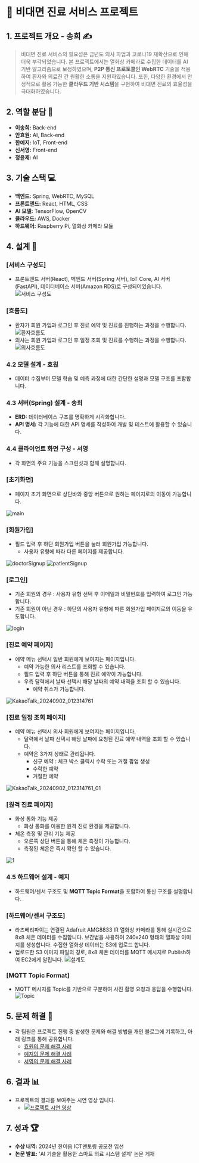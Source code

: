
# 🏥 비대면 진료 서비스 프로젝트

## 1. 프로젝트 개요 - 송희 ✍️
> 비대면 진료 서비스의 필요성은 금년도 의사 파업과 코로나19 재확산으로 인해 더욱 부각되었습니다. 본 프로젝트에서는 열화상 카메라로 수집한 데이터를 AI 기반 알고리즘으로 보정하였으며, **P2P 통신 프로토콜인 WebRTC** 기술을 적용하여 환자와 의료진 간 원활한 소통을 지원하였습니다. 또한, 다양한 환경에서 안정적으로 활용 가능한 **클라우드 기반 시스템**을 구현하여 비대면 진료의 효율성을 극대화하였습니다.

## 2. 역할 분담 👥
- **이송희:** Back-end
- **안효원:** AI, Back-end
- **한예지:** IoT, Front-end
- **신서영:** Front-end
- **정윤제:** AI

## 3. 기술 스택 💻
- **백엔드:** Spring, WebRTC, MySQL
- **프론트엔드:** React, HTML, CSS
- **AI 모델:** TensorFlow, OpenCV
- **클라우드:** AWS, Docker
- **하드웨어:** Raspberry Pi, 열화상 카메라 모듈

## 4. 설계 📐
### [서비스 구성도]
- 프론트엔드 서버(React), 벡엔드 서버(Spring 서버), IoT Core, AI 서버(FastAPI), 데이터베이스 서버(Amazon RDS)로 구성되어있습니다.
  ![서비스 구성도](https://github.com/user-attachments/assets/fb6a2c87-d3cc-4cf9-bcf5-3ef83ef62019)


### [흐름도]
- 환자가 회원 가입과 로그인 후 진료 예약 및 진료를 진행하는 과정을 수행합니다.
  ![환자흐름도](https://github.com/user-attachments/assets/67d3fa33-5688-46de-9822-5e4815373f02)
- 의사는 회원 가입과 로그인 후 일정 조회 및 진료를 수행하는 과정을 수행합니다.
  ![의사흐름도](https://github.com/user-attachments/assets/bd49723b-7961-48aa-b3dd-749a21953b8a)


### 4.2 모델 설계 - 효원
- 데이터 수집부터 모델 학습 및 예측 과정에 대한 간단한 설명과 모델 구조를 포함합니다.

### 4.3 서버(Spring) 설계 - 송희
- **ERD:** 데이터베이스 구조를 명확하게 시각화합니다.
- **API 명세:** 각 기능에 대한 API 명세를 작성하여 개발 및 테스트에 활용할 수 있습니다.

### 4.4 클라이언트 화면 구성 - 서영
- 각 화면의 주요 기능을 스크린샷과 함께 설명합니다.

### [초기화면]
- 페이지 초기 화면으로 상단바와 중앙 버튼으로 원하는 페이지로의 이동이 가능합니다.

![main](https://github.com/user-attachments/assets/cd74b2a3-aa47-4439-a141-80e4b5091f21)

### [회원가입]
- 필드 입력 후 하단 회원가입 버튼을 눌러 회원가입 가능합니다.
  - 사용자 유형에 따라 다른 페이지를 제공합니다.
    
![doctorSignup](https://github.com/user-attachments/assets/af6f2cc7-f069-4ee5-98ae-0d30726018fa)
![patientSignup](https://github.com/user-attachments/assets/8815a9e8-3543-4eca-8abf-2cefe793868a)

### [로그인]
- 기존 회원의 경우 : 사용자 유형 선택 후 이메일과 비밀번호를 입력하여 로그인 가능합니다.
- 기존 회원이 아닌 경우 : 하단의 사용자 유형에 따른 회원가입 페이지로의 이동을 유도합니다.
  
![login](https://github.com/user-attachments/assets/b91e4004-e3e8-4c12-adcc-d6d2c2285cc6)

### [진료 예약 페이지]
- 예약 메뉴 선택시 일반 회원에게 보여지는 페이지입니다.
  - 예약 가능한 의사 리스트를 조회할 수 있습니다.
  - 필드 입력 후 하단 버튼을 통해 진료 예약이 가능합니다.
  - 우측 달력에서 날짜 선택시 해당 날짜의 예약 내역을 조회 할 수 있습니다.
      - 예약 취소가 가능합니다.
        
![KakaoTalk_20240902_012314761](https://github.com/user-attachments/assets/bb5dbd99-5c8e-4a06-938e-b4b41dc6ecc1)


### [진료 일정 조회 페이지]
- 예약 메뉴 선택시 의사 회원에게 보여지는 페이지입니다.
  - 달력에서 날짜 선택시 해당 날짜에 요청된 진료 예약 내역을 조회 할 수 있습니다.
  - 예약은 3가지 상태로 관리됩니다.
      - 신규 예약 : 체크 박스 클릭시 수락 또는 거절 팝업 생성
      - 수락한 예약
      - 거절한 예약
        
![KakaoTalk_20240902_012314761_01](https://github.com/user-attachments/assets/02bbff30-4456-474f-a615-f9768f3676ec)


### [원격 진료 페이지]
- 화상 통화 기능 제공
  - 화상 통화를 이용한 원격 진료 환경을 제공합니다.
- 체온 측정 및 관리 기능 제공
  - 오른쪽 상단 버튼을 통해 체온 측정이 가능합니다.
  - 측정된 체온은 즉시 확인 할 수 있습니다.
    
![1](https://github.com/user-attachments/assets/cf1eab92-8ea2-480d-aecd-0439e21ae1d9)



### 4.5 하드웨어 설계 - 예지
- 하드웨어/센서 구조도 및 **MQTT Topic Format**을 포함하여 통신 구조를 설명합니다.
### [하드웨어/센서 구조도]
- 라즈베리파이는 연결된 Adafruit AMG8833 IR 열화상 카메라를 통해 실시간으로 8x8 체온 데이터를 수집합니다. 보간법을 사용하여 240x240 형태의 열화상 이미지를 생성합니다. 수집한 열화상 데이터는 S3에 업로드 합니다.
- 업로드한 S3 이미지 파일의 경로, 8x8 체온 데이터를 MQTT 메시지로 Publish하여 EC2에게 알립니다.
  ![설계도](https://github.com/user-attachments/assets/ad3e2a0f-26b2-41ad-98f5-71dc7f10e661)

### [MQTT Topic Format]
- MQTT 메시지를 Topic를 기반으로 구분하여 사진 촬영 요청과 응답을 수행합니다.
  ![Topic](https://github.com/user-attachments/assets/4d510a81-6204-45f4-aba8-0d487db1553e)


## 5. 문제 해결 🚀
- 각 팀원은 프로젝트 진행 중 발생한 문제와 해결 방법을 개인 블로그에 기록하고, 아래 링크를 통해 공유합니다.
  - [효원의 문제 해결 사례](#)
  - [예지의 문제 해결 사례](#)
  - [서영의 문제 해결 사례](#)

## 6. 결과 📊
- 프로젝트의 결과를 보여주는 시연 영상 입니다.
  - [![프로젝트 시연 영상](https://img.youtube.com/vi/6GbMcSn05-M/0.jpg)](https://youtu.be/6GbMcSn05-M?si=EAY_PN3GieGmysrB)

## 7. 성과 🏆
- **수상 내역:** 2024년 한이음 ICT멘토링 공모전 입선
- **논문 발표:** 'AI 기술을 활용한 스마트 의료 시스템 설계' 논문 게재
